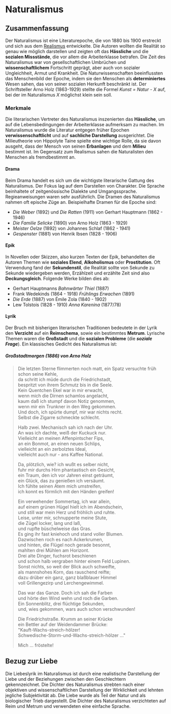 # Naturalismus

## Zusammenfassung

Der Naturalismus ist eine Literaturepoche, die von 1880 bis 1900 erstreckt und sich aus dem [Realismus](Realismus.md) entwickelte. Die Autoren wollten die Realität so genau wie möglich darstellen und zeigten oft das **Hässliche** und die **sozialen Missstände**, die vor allem die Arbeiterklasse betrafen. Die Zeit des Naturalismus war von gesellschaftlichen Umbrüchen und **wissenschaftlichem** Fortschritt geprägt, aber auch von sozialer Ungleichheit, Armut und Krankheit. Die Naturwissenschaften beeinflussten das Menschenbild der Epoche, indem sie den Menschen als **determiniertes** Wesen sahen, das von seiner sozialen Herkunft beschränkt ist. Der Schriftsteller Arno Holz (1863-1929) stellte die Formel *Kunst = Natur - X* auf, bei der im Naturalismus *X* möglichst klein sein soll.

### Merkmale

Die literarischen Vertreter des Naturalismus inszenierten das **Hässliche**, um auf die Lebensbedingungen der Arbeiterklasse aufmerksam zu machen. Im Naturalismus wurde die Literatur entgegen früher Epochen **verwissenschaftlicht** und auf **sachliche Darstellung** ausgerichtet. Die Milieutheorie von Hippolyte Taine spielte eine wichtige Rolle, da sie davon ausgeht, dass der Mensch von seinen **Erbanlagen** und dem **Milieu** bestimmt ist. Im Gegensatz zum Realismus sahen die Naturalisten den Menschen als fremdbestimmt an.

#### Drama

Beim Drama handelt es sich um die wichtigste literarische Gattung des Naturalismus. Der Fokus lag auf dem Darstellen von Charakter. Die Sprache beinhaltete of zeitgenössische Dialekte und Umgangssprache. Regieanweisungen waren sehr ausführlich. Die Dramen des Naturalismus nahmen oft epische Züge an. Beispielhafte Dramen für die Epoche sind:

- *Die Weber* (1892) und *Die Ratten* (1911) von Gerhart Hauptmann (1862 - 1946)
- *Die Familie Selicke* (1890) von Arno Holz (1863 - 1929)
- *Meister Oelze* (1892) von Johannes Schlaf (1862 - 1941)
- *Gespenster* (1881) von Henrik Ibsen (1828 - 1906)

#### Epik

In Novellen oder Skizzen, also kurzen Texten der Epik, behandelten die Autoren Themen wie **soziales Elend**, **Alkoholismus** oder **Prostitution**. Oft Verwendung fand der **Sekundenstil**, die Realität sollte von Sekunde zu Sekunde wiedergeben werden, Erzählzeit und erzählte Zeit sind also **Deckungsgleich**. Folgende Werke bilden dies ab:

- Gerhart Hauptmanns *Bahnwärter Thiel* (1887)
- Frank Wedekinds (1864 - 1918) *Frühlings Erwachen* (1891)
- *Die Erde* (1887) von Émile Zola (1840 - 1902)
- Lew Tolstois (1828 - 1910) *Anna Karenina* (1877/78)

#### Lyrik

Der Bruch mit bisherigen literarischen Traditionen bedeutete in der Lyrik den **Verzicht** auf ein **Reimschema**, sowie ein bestimmtes **Metrum**. Lyrische Themen waren die **Großstadt** und die **sozialen Probleme** (die ***soziale Frage***). Ein klassisches Gedicht des Naturalismus ist:

##### Großstadtmorgen (1886) von Arno Holz

> Die letzten Sterne flimmerten noch matt,
> ein Spatz versuchte früh schon seine Kehle,  
> da schritt ich müde durch die Friedrichstadt,  
> bespritzt von ihrem Schmutz bis in die Seele.  
> Kein Quentchen Ekel war in mir erwacht,  
> wenn mich die Dirnen schamlos angelacht,  
> kaum daß ich stumpf davon Notiz genommen,  
> wenn mir ein Trunkner in den Weg gekommen.  
> Und doch, ich spürte dumpf, mir war nichts recht.  
> Selbst die Zigarre schmeckte schlecht.
> 
> Halb zwei. Mechanisch sah ich nach der Uhr.  
> An was ich dachte, weiß der Kuckuck nur.  
> Vielleicht an meinen Affenpintscher Fips,  
> an ein Bonmot, an einen neuen Schlips,  
> vielleicht an ein zerbolztes Ideal,  
> vielleicht auch nur - ans Kaffee National.
> 
> Da, plötzlich, wie? ich wußt es selber nicht,  
> fuhr mir durchs Hirn phantastisch ein Gesicht,  
> ein Traum, den ich vor Jahren einst geträumt,  
> ein Glück, das zu genießen ich versäumt.  
> Ich fühlte seinen Atem mich umstreifen,  
> ich konnt es förmlich mit den Händen greifen!
> 
> Ein verwehender Sommertag, ich war allein,  
> auf einem grünen Hügel hielt ich im Abendschein,  
> und still war mein Herz und fröhlich und ruhte.  
> Leise, unter mir, schnupperte meine Stute,  
> die Zügel locker, lang und laß,  
> und rupfte büschelweise das Gras.  
> Es ging ihr fast kniehoch und stand voller Blumen.  
> Dazwischen roch es nach Ackerkrumen,  
> und hinten, die Flügel noch gerade besonnt,  
> mahlten drei Mühlen am Horizont.  
> Drei alte Dinger, fuchsrot beschienen  
> und schon halb vergraben hinter einem Feld Lupinen.  
> Sonst nichts, so weit der Blick auch schweifte,  
> als mannshohes Korn, das rauschend reifte;  
> dazu drüber ein ganz, ganz blaßblauer Himmel  
> voll Grillengezirp und Lerchengewimmel.
> 
> Das war das Ganze. Doch ich sah die Farben  
> und hörte den Wind wehn und roch die Garben.  
> Ein Sonnenblitz, drei flüchtige Sekunden,  
> und, wies gekommen, wars auch schon verschwunden!
> 
> Die Friedrichstraße. Krumm an seiner Krücke  
> ein Bettler auf der Weidendammer Brücke:  
> "Kauft-Wachs-streich-hölzer!  
> Schwedische-Storm-und-Wachs-streich-hölzer …"
> 
> Mich … fröstelte!


## Bezug zur Liebe

Die Liebeslyrik im Naturalismus ist durch eine realistische Darstellung der Liebe und der Beziehungen zwischen den Geschlechtern gekennzeichnet. Die Dichter des Naturalismus strebten nach einer objektiven und wissenschaftlichen Darstellung der Wirklichkeit und lehnten jegliche Subjektivität ab. Die Liebe wurde als Teil der Natur und als biologischer Trieb dargestellt. Die Dichter des Naturalismus verzichteten auf Reim und Metrum und verwendeten eine einfache Sprache.